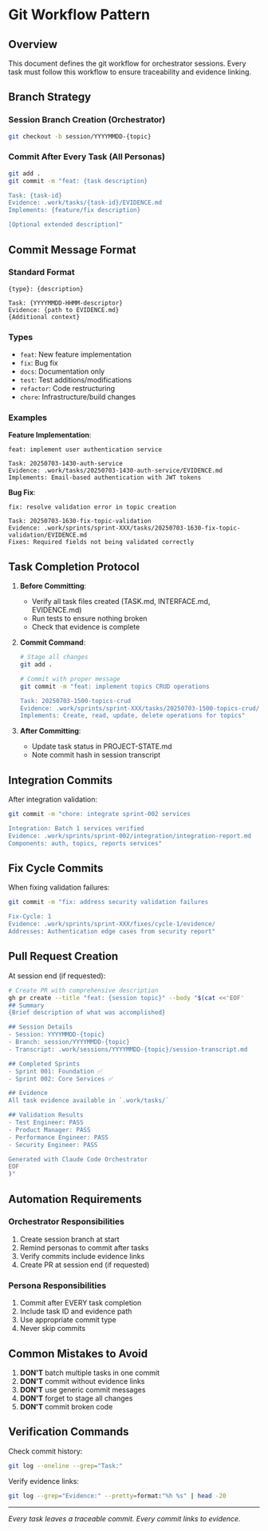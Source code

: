 # Git Workflow Pattern

## Overview
This document defines the git workflow for orchestrator sessions. Every task must follow this workflow to ensure traceability and evidence linking.

## Branch Strategy

### Session Branch Creation (Orchestrator)
```bash
git checkout -b session/YYYYMMDD-{topic}
```

### Commit After Every Task (All Personas)
```bash
git add .
git commit -m "feat: {task description}

Task: {task-id}
Evidence: .work/tasks/{task-id}/EVIDENCE.md
Implements: {feature/fix description}

[Optional extended description]"
```

## Commit Message Format

### Standard Format
```
{type}: {description}

Task: {YYYYMMDD-HHMM-descriptor}
Evidence: {path to EVIDENCE.md}
{Additional context}
```

### Types
- `feat`: New feature implementation
- `fix`: Bug fix
- `docs`: Documentation only
- `test`: Test additions/modifications
- `refactor`: Code restructuring
- `chore`: Infrastructure/build changes

### Examples

**Feature Implementation**:
```
feat: implement user authentication service

Task: 20250703-1430-auth-service
Evidence: .work/tasks/20250703-1430-auth-service/EVIDENCE.md
Implements: Email-based authentication with JWT tokens
```

**Bug Fix**:
```
fix: resolve validation error in topic creation

Task: 20250703-1630-fix-topic-validation
Evidence: .work/sprints/sprint-XXX/tasks/20250703-1630-fix-topic-validation/EVIDENCE.md
Fixes: Required fields not being validated correctly
```

## Task Completion Protocol

1. **Before Committing**:
   - Verify all task files created (TASK.md, INTERFACE.md, EVIDENCE.md)
   - Run tests to ensure nothing broken
   - Check that evidence is complete

2. **Commit Command**:
   ```bash
   # Stage all changes
   git add .
   
   # Commit with proper message
   git commit -m "feat: implement topics CRUD operations
   
   Task: 20250703-1500-topics-crud
   Evidence: .work/sprints/sprint-XXX/tasks/20250703-1500-topics-crud/EVIDENCE.md
   Implements: Create, read, update, delete operations for topics"
   ```

3. **After Committing**:
   - Update task status in PROJECT-STATE.md
   - Note commit hash in session transcript

## Integration Commits

After integration validation:
```bash
git commit -m "chore: integrate sprint-002 services

Integration: Batch 1 services verified
Evidence: .work/sprints/sprint-002/integration/integration-report.md
Components: auth, topics, reports services"
```

## Fix Cycle Commits

When fixing validation failures:
```bash
git commit -m "fix: address security validation failures

Fix-Cycle: 1
Evidence: .work/sprints/sprint-XXX/fixes/cycle-1/evidence/
Addresses: Authentication edge cases from security report"
```

## Pull Request Creation

At session end (if requested):
```bash
# Create PR with comprehensive description
gh pr create --title "feat: {session topic}" --body "$(cat <<'EOF'
## Summary
{Brief description of what was accomplished}

## Session Details
- Session: YYYYMMDD-{topic}
- Branch: session/YYYYMMDD-{topic}
- Transcript: .work/sessions/YYYYMMDD-{topic}/session-transcript.md

## Completed Sprints
- Sprint 001: Foundation ✅
- Sprint 002: Core Services ✅

## Evidence
All task evidence available in `.work/tasks/`

## Validation Results
- Test Engineer: PASS
- Product Manager: PASS
- Performance Engineer: PASS
- Security Engineer: PASS

Generated with Claude Code Orchestrator
EOF
)"
```

## Automation Requirements

### Orchestrator Responsibilities
1. Create session branch at start
2. Remind personas to commit after tasks
3. Verify commits include evidence links
4. Create PR at session end (if requested)

### Persona Responsibilities
1. Commit after EVERY task completion
2. Include task ID and evidence path
3. Use appropriate commit type
4. Never skip commits

## Common Mistakes to Avoid

1. **DON'T** batch multiple tasks in one commit
2. **DON'T** commit without evidence links
3. **DON'T** use generic commit messages
4. **DON'T** forget to stage all changes
5. **DON'T** commit broken code

## Verification Commands

Check commit history:
```bash
git log --oneline --grep="Task:"
```

Verify evidence links:
```bash
git log --grep="Evidence:" --pretty=format:"%h %s" | head -20
```

---
*Every task leaves a traceable commit. Every commit links to evidence.*